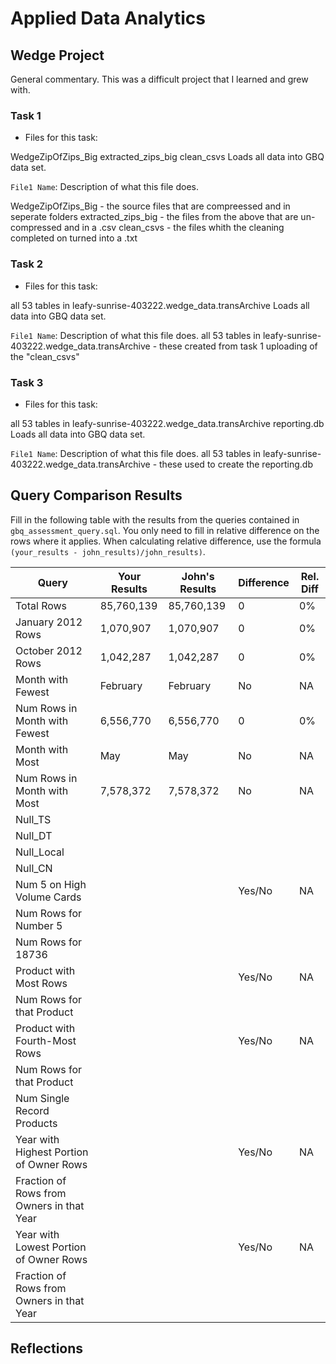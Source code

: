 
# Applied Data Analytics

## Wedge Project

<!-- Any general commentary you'd like to say about the project --> 
General commentary.  This was a difficult project that I learned and grew with.

### Task 1

* Files for this task: 
<!--  List of file or files here  --> 
WedgeZipOfZips_Big
extracted_zips_big
clean_csvs
Loads all data into GBQ data set.

`File1 Name`: 
Description of what this file does.

WedgeZipOfZips_Big - the source files that are compreessed and in seperate folders
extracted_zips_big - the files from the above that are un-compressed and in a .csv
clean_csvs - the files whith the cleaning completed on turned into a .txt



### Task 2

* Files for this task: 
<!--  List of file or files here  --> 
all 53  tables in leafy-sunrise-403222.wedge_data.transArchive
Loads all data into GBQ data set.

`File1 Name`: 
Description of what this file does.
all 53  tables in leafy-sunrise-403222.wedge_data.transArchive - these created from task 1 uploading of the "clean_csvs"
<!--  Repeat for each file  --> 
	

### Task 3

* Files for this task: 
<!--  List of file or files here  --> 
all 53  tables in leafy-sunrise-403222.wedge_data.transArchive
reporting.db
Loads all data into GBQ data set.

`File1 Name`: 
Description of what this file does.
all 53  tables in leafy-sunrise-403222.wedge_data.transArchive - these used to create the reporting.db
<!--  Repeat for each file  --> 


## Query Comparison Results

Fill in the following table with the results from the 
queries contained in `gbq_assessment_query.sql`. You only
need to fill in relative difference on the rows where it applies. 
When calculating relative difference, use the formula 
` (your_results - john_results)/john_results)`. 



|  Query  |  Your Results  |  John's Results | Difference | Rel. Diff | 
|---|---|---|---|---|
| Total Rows  |85,760,139|85,760,139|0|0%|
| January 2012 Rows  |1,070,907|1,070,907|0|0%|
| October 2012 Rows  |1,042,287|1,042,287|0|0%|
| Month with Fewest  |February|February|No|NA|
| Num Rows in Month with Fewest  |6,556,770|6,556,770|0|0%|
| Month with Most  |May|May|No|NA|
| Num Rows in Month with Most  |7,578,372|7,578,372|No|NA|
| Null_TS  |   |   |   |   |
| Null_DT  |   |   |   |   |
| Null_Local  |   |   |   |   |
| Null_CN  |   |   |   |   |
| Num 5 on High Volume Cards  |   |   | Yes/No  | NA  |
|  Num Rows for Number 5 |   |   |   |   |
| Num Rows for 18736  |   |   |   |   |
| Product with Most Rows  |   |   | Yes/No  | NA  |
| Num Rows for that Product  |   |   |   |   |
| Product with Fourth-Most Rows  |   |   | Yes/No  | NA  |
| Num Rows for that Product  |   |   |   |   |
| Num Single Record Products  |   |   |   |   |
| Year with Highest Portion of Owner Rows  |   |   | Yes/No  | NA |
| Fraction of Rows from Owners in that Year  |   |   |   |   |
| Year with Lowest Portion of Owner Rows  |   |   | Yes/No  | NA |
| Fraction of Rows from Owners in that Year  |   |   |   |   |

## Reflections

<!-- I'd love to get 100-200 words on your experience doing the Wedge Project --> 
